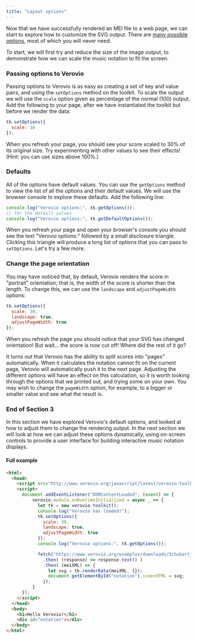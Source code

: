 ```yaml
---
title: "Layout options"
---
```


Now that we have successfully rendered an MEI file to a web page, we can start to explore how to customize the SVG output. There are [many possible options](/toolkit-reference/toolkit-options.html), most of which you will never need.

To start, we will first try and reduce the size of the image output, to demonstrate how we can scale the music notation to fit the screen.

### Passing options to Verovio

Passing options to Verovio is as easy as creating a set of key and value pairs, and using the `setOptions` method on the toolkit. To scale the output we will use the `scale` option given as percentage of the normal (100) output. Add the following to your page, after we have instantiated the toolkit but before we render the data:

```js
tk.setOptions({
  scale: 30
});
```

When you refresh your page, you should see your score scaled to 30% of its original size. Try experimenting with other values to see their effects! (Hint: you can use sizes above 100%.)

### Defaults

All of the options have default values. You can use the `getOptions` method to view the list of all the options and their default values. We will use the browser console to explore these defaults. Add the following line:

```js
console.log("Verovio options:", tk.getOptions());
// for the default values
console.log("Verovio options:", tk.getDefaultOptions());
```

When you refresh your page and open your browser's console you should see the text "Verovio options:" followed by a small disclosure triangle. Clicking this triangle will produce a long list of options that you can pass to `setOptions`. Let's try a few more.

### Change the page orientation

You may have noticed that, by default, Verovio renders the score in "portrait" orientation; that is, the width of the score is shorter than the length. To change this, we can use the `landscape` and `adjustPageWidth` options:

```js
tk.setOptions({
  scale: 30,
  landscape: true,
  adjustPageWidth: true
});
```

When you refresh the page you should notice that your SVG has changed orientation! But wait... the score is now cut off! Where did the rest of it go?

It turns out that Verovio has the ability to split scores into "pages" automatically. When it calculates the notation cannot fit on the current page, Verovio will automatically push it to the next page. Adjusting the different options will have an effect on this calculation, so it is worth looking through the options that we printed out, and trying some on your own. You may wish to change the `pageWidth` option, for example, to a bigger or smaller value and see what the result is.

### End of Section 3

In this section we have explored Verovio's default options, and looked at how to adjust them to change the rendering output. In the next section we will look at how we can adjust these options dynamically, using on-screen controls to provide a user interface for building interactive music notation displays.

#### Full example

```html
<html>
  <head>
    <script src="http://www.verovio.org/javascript/latest/verovio-toolkit-wasm.js" defer></script>
    <script>
      document.addEventListener("DOMContentLoaded", (event) => {
          verovio.module.onRuntimeInitialized = async _ => {
            let tk = new verovio.toolkit();
            console.log("Verovio has loaded!");
            tk.setOptions({
              scale: 30,
              landscape: true,
              adjustPageWidth: true
            });
            console.log("Verovio options:", tk.getOptions());

            fetch("https://www.verovio.org/examples/downloads/Schubert_Lindenbaum.mei")
              .then( (response) => response.text() )
              .then( (meiXML) => {
                let svg = tk.renderData(meiXML, {});
                document.getElementById("notation").innerHTML = svg;
              });
          }
      });
    </script>
  </head>
  <body>
    <h1>Hello Verovio!</h1>
    <div id="notation"></div>
  </body>
</html>
```
